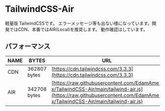 # TailwindCSS-Air
軽量版 TailwindCSSです。 エラーメッセージ等も出ない様になっています。開発ではCDN、本番ではAIR(Local)を推奨します。
動作確認はしています。

## パフォーマンス


| NAME | BYTES | URL | Ratio |
| ---- | ---- | ---- | ---- |
| CDN | 362807 bytes | [https://cdn.tailwindcss.com/3.3.3](https://cdn.tailwindcss.com/3.3.3) | 100% |
| AIR | 342708 bytes | [https://raw.githubusercontent.com/EdamAme-x/TailwindCSS-Air/main/tailwind-air.js](https://raw.githubusercontent.com/EdamAme-x/TailwindCSS-Air/main/tailwind-air.js) | 94% |
